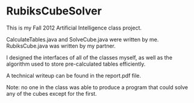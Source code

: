 RubiksCubeSolver
============

This is my Fall 2012 Artificial Intelligence class project.

CalculateTables.java and SolveCube.java were written by me.  RubiksCube.java was written by my partner.

I designed the interfaces of all of the classes myself, as well as the algorithm used to store pre-calculated tables efficiently.

A technical writeup can be found in the report.pdf file.

Note: no one in the class was able to produce a program that could solve any of the cubes except for the first.
